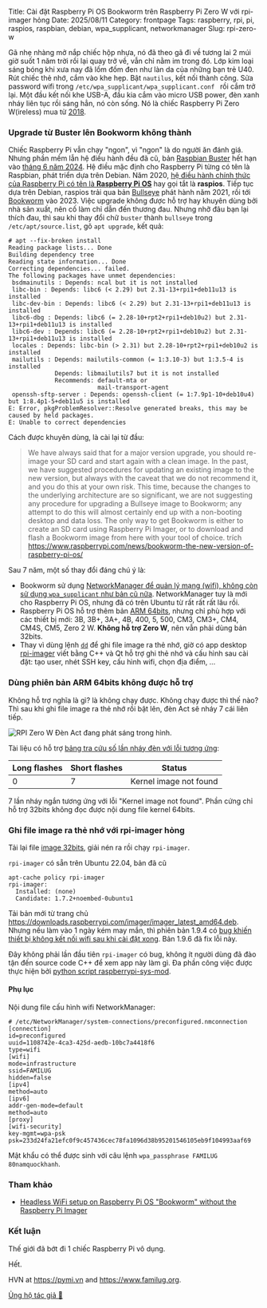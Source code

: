 Title: Cài đặt Raspberry Pi OS Bookworm trên Raspberry Pi Zero W với rpi-imager hỏng
Date: 2025/08/11
Category: frontpage
Tags: raspberry, rpi, pi, raspios, raspbian, debian, wpa_supplicant, networkmanager
Slug: rpi-zero-w

Gã nhẹ nhàng mở nắp chiếc hộp nhựa, nó đã theo gã đi về tương lai 2 múi giờ suốt 1 năm trời rồi lại quay trở về, vẫn chỉ nằm im trong đó.
Lớp kim loại sáng bóng khi xưa nay đã lốm đốm đen như làn da của những bạn trẻ U40.
Rút chiếc thẻ nhớ, cắm vào khe hẹp. Bật `nautilus`, kết nối thành công. Sửa password wifi trong `/etc/wpa_supplicant/wpa_supplicant.conf ` rồi cắm trở lại.
Một đầu kết nối khe USB-A, đầu kia cắm vào micro USB power, đèn xanh nháy liên tục rồi sáng hẳn, nó còn sống.
Nó là chiếc Raspberry Pi Zero W(ireless) mua từ [2018](https://www.familug.org/2018/12/chia-se-file-nhacanh-cung-mang-noi-bo.html).

### Upgrade từ Buster lên Bookworm không thành
Chiếc Raspberry Pi vẫn chạy "ngon", vì "ngon" là do người ăn đánh giá. Nhưng phần mềm lẫn hệ điều hành đều đã cũ, bản [Raspbian Buster](https://www.raspberrypi.com/news/buster-the-new-version-of-raspbian/) hết hạn vào [tháng 6 năm 2024](https://wiki.debian.org/LTS).
Hệ điều mặc định cho Raspberry Pi từng có tên là Raspbian, phát triển dựa trên Debian.
Năm 2020, [hệ điều hành chính thức của Raspberry Pi có tên là **Raspberry Pi OS**](https://forums.raspberrypi.com/viewtopic.php?f=66&t=275380#p1668466) hay gọi tắt là **raspios**.
Tiếp tục dựa trên Debian, raspios trải qua bản [Bullseye](https://www.raspberrypi.com/news/raspberry-pi-os-debian-bullseye/) phát hành năm 2021, rồi tới [Bookworm](https://www.raspberrypi.com/news/bookworm-the-new-version-of-raspberry-pi-os/) vào 2023.
Việc upgrade không được hỗ trợ hay khuyên dùng bởi nhà sản xuất, nên cố làm chỉ dẫn đến thương đau. Nhưng nhỡ đâu bạn lại thích đau, thì sau khi thay đổi chữ `buster` thành `bullseye` trong `/etc/apt/source.list`, gõ `apt upgrade`, kết quả:

```
# apt --fix-broken install
Reading package lists... Done
Building dependency tree
Reading state information... Done
Correcting dependencies... failed.
The following packages have unmet dependencies:
 bsdmainutils : Depends: ncal but it is not installed
 libc-bin : Depends: libc6 (< 2.29) but 2.31-13+rpi1+deb11u13 is installed
 libc-dev-bin : Depends: libc6 (< 2.29) but 2.31-13+rpi1+deb11u13 is installed
 libc6-dbg : Depends: libc6 (= 2.28-10+rpt2+rpi1+deb10u2) but 2.31-13+rpi1+deb11u13 is installed
 libc6-dev : Depends: libc6 (= 2.28-10+rpt2+rpi1+deb10u2) but 2.31-13+rpi1+deb11u13 is installed
 locales : Depends: libc-bin (> 2.31) but 2.28-10+rpt2+rpi1+deb10u2 is installed
 mailutils : Depends: mailutils-common (= 1:3.10-3) but 1:3.5-4 is installed
             Depends: libmailutils7 but it is not installed
             Recommends: default-mta or
                         mail-transport-agent
 openssh-sftp-server : Depends: openssh-client (= 1:7.9p1-10+deb10u4) but 1:8.4p1-5+deb11u5 is installed
E: Error, pkgProblemResolver::Resolve generated breaks, this may be caused by held packages.
E: Unable to correct dependencies
```

Cách được khuyên dùng, là cài lại từ đầu:

> We have always said that for a major version upgrade, you should re-image your SD card and start again with a clean image. In the past, we have suggested procedures for updating an existing image to the new version, but always with the caveat that we do not recommend it, and you do this at your own risk.
> This time, because the changes to the underlying architecture are so significant, we are not suggesting any procedure for upgrading a Bullseye image to Bookworm; any attempt to do this will almost certainly end up with a non-booting desktop and data loss. The only way to get Bookworm is either to create an SD card using Raspberry Pi Imager, or to download and flash a Bookworm image from here with your tool of choice.
> trích <https://www.raspberrypi.com/news/bookworm-the-new-version-of-raspberry-pi-os/>

Sau 7 năm, một số thay đổi đáng chú ý là:

- Bookworm sử dụng [NetworkManager để quản lý mạng (wifi), không còn sử dụng `wpa_supplicant` như bản cũ nữa](https://github.com/raspberrypi/documentation/blob/fae9204611e1b508fe60326299546e04edaecdc0/documentation/asciidoc/computers/configuration/headless.adoc?plain=1#L22). NetworkManager tuy là mới cho Raspberry Pi OS, nhưng đã có trên Ubuntu từ rất rất rất lâu rồi.
- Raspberry Pi OS hỗ trợ thêm bản [ARM 64bits](https://downloads.raspberrypi.com/raspios_lite_arm64/images/), nhưng chỉ phù hợp với các thiết bị mới: 3B, 3B+, 3A+, 4B, 400, 5, 500, CM3, CM3+, CM4, CM4S, CM5, Zero 2 W. **Không hỗ trợ Zero W**, nên vẫn phải dùng bản 32bits.
- Thay vì dùng lệnh [`dd`](https://www.familug.org/2013/05/tao-usb-cai-ubuntu-voi-1-cau-lenh.html) để ghi file image ra thẻ nhớ, giờ có app desktop [rpi-imager](https://github.com/raspberrypi/rpi-imager/) viết bằng C++ và Qt hỗ trợ ghi thẻ nhớ và cấu hình sau cài đặt: tạo user, nhét SSH key, cấu hình wifi, chọn địa điểm, ...

### Dùng phiên bản ARM 64bits không được hỗ trợ
Không hỗ trợ nghĩa là gì? là không chạy được. Không chạy được thì thế nào? Thì sau khi ghi file image ra thẻ nhớ rồi bật lên, đèn Act sẽ nháy 7 cái liên tiếp.

![RPI Zero W]({static}/images/rpi-zero-w.jpg)
Đèn Act đang phát sáng trong hình.

Tài liệu có hỗ trợ [bảng tra cứu số lần nháy đèn với lỗi tương ứng](https://github.com/raspberrypi/documentation/blob/a08e5b988ce3a130c2693490f99a6df24a10c646/documentation/asciidoc/computers/configuration/led_blink_warnings.adoc):

| Long flashes | Short flashes | Status                 |
|--------------|---------------|------------------------|
| 0            | 7             | Kernel image not found |

7 lần nháy ngắn tương ứng với lỗi "Kernel image not found". Phần cứng chỉ hỗ trợ 32bits không đọc được nội dung file kernel 64bits.

### Ghi file image ra thẻ nhớ với rpi-imager hỏng
Tải lại file [image 32bits](https://downloads.raspberrypi.com/raspios_lite_armhf/images/raspios_lite_armhf-2025-05-13/2025-05-13-raspios-bookworm-armhf-lite.img.xz), giải nén ra rồi chạy `rpi-imager`.

`rpi-imager` có sẵn trên Ubuntu 22.04, bản đã cũ

```
apt-cache policy rpi-imager
rpi-imager:
  Installed: (none)
  Candidate: 1.7.2+noembed-0ubuntu1
```

Tải bản mới từ trang chủ <https://downloads.raspberrypi.com/imager/imager_latest_amd64.deb>. Nhưng nếu làm vào 1 ngày kém may mắn, thì phiên bản 1.9.4 có [bug khiến thiết bị không kết nối wifi sau khi cài đặt xong](https://github.com/raspberrypi/rpi-imager/issues/1094). Bản 1.9.6 đã fix lỗi này.

Đây không phải lần đầu tiên `rpi-imager` có bug, không ít người dùng đã đào tận đến source code C++ để xem app này làm gì.
Đa phần công việc được thực hiện bởi [python script raspberrypi-sys-mod](https://github.com/RPi-Distro/raspberrypi-sys-mods/blob/31aed138d84d15d3934fae9110f1f439b694d756/usr/lib/raspberrypi-sys-mods/init_config).

#### Phụ lục
Nội dung file cấu hình wifi NetworkManager:

```
# /etc/NetworkManager/system-connections/preconfigured.nmconnection
[connection]
id=preconfigured
uuid=1108742e-4ca3-425d-aedb-10bc7a4418f6
type=wifi
[wifi]
mode=infrastructure
ssid=FAMILUG
hidden=false
[ipv4]
method=auto
[ipv6]
addr-gen-mode=default
method=auto
[proxy]
[wifi-security]
key-mgmt=wpa-psk
psk=233d24fa21efc0f9c457436cec78fa1096d38b95201546105eb9f104993aaf69
```

Mật khẩu có thể được sinh với câu lệnh `wpa_passphrase FAMILUG 80namquockhanh`.

### Tham khảo
- [Headless WiFi setup on Raspberry Pi OS "Bookworm" without the Raspberry Pi Imager](https://www.zansara.dev/posts/2024-01-06-raspberrypi-headless-bookworm-wifi-config/)
### Kết luận
Thế giới đã bớt đi 1 chiếc Raspberry Pi vô dụng.

Hết.

HVN at <https://pymi.vn> and <https://www.familug.org>.

[Ủng hộ tác giả 🍺](https://www.familug.org/p/ung-ho.html)
